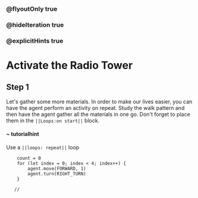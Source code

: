### @flyoutOnly true
### @hideIteration true
### @explicitHints true

# Activate the Radio Tower

## Step 1

Let's gather some more materials. In order to make our lives easier, you can have the agent perform an activity on repeat. Study the walk pattern and then have the agent gather all the materials in one go. Don't forget to place them in the ``||Loops:on start||`` block.

#### ~ tutorialhint  
Use a ``||loops: repeat||`` loop


``` ghost
    count = 0
    for (let index = 0; index < 4; index++) {
        agent.move(FORWARD, 1)
        agent.turn(RIGHT_TURN)
    }
```

```template
   //     
```
